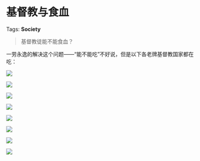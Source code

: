 # 基督教与食血

Tags: **Society**

> 基督教徒能不能食血？



一劳永逸的解决这个问题——“能不能吃”不好说，但是以下各老牌基督教国家都在吃：

![](https://pic1.zhimg.com/50/v2-ad459d44fa196436ef45446677b8b894_hd.jpg?source=1940ef5c)  


![](https://pic1.zhimg.com/50/v2-a2d838b52a1f37ca626eaf8ad7550767_hd.jpg?source=1940ef5c)  


![](https://pic1.zhimg.com/50/v2-3a4aad53b443404074a46888eda6583a_hd.jpg?source=1940ef5c)  


![](https://pic4.zhimg.com/50/v2-3fcb70de43e280986f1746df4ce107f1_hd.jpg?source=1940ef5c)  


  


![](https://pic2.zhimg.com/50/v2-d1e06cd837d38c8deb38b8bb2305ffe9_hd.jpg?source=1940ef5c)  


![](https://pic1.zhimg.com/50/v2-b8b32374d70806c186f9801d6ad0fb76_hd.jpg?source=1940ef5c)  


![](https://pic4.zhimg.com/50/v2-c669fd196d27d983c4b1dc7ef669f023_hd.jpg?source=1940ef5c)  


![](https://pic4.zhimg.com/50/v2-776f6c27b47561936ac09c7ba4446125_hd.jpg?source=1940ef5c)

